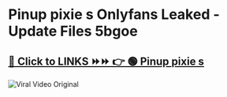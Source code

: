 
 # Pinup pixie s Onlyfans Leaked - Update Files 5bgoe

## <h2><a href="https://clipsfans.com/Pinup_pixie_s&ref=git">🔗 Click to LINKS ⏩⏩ 👉 🟢 Pinup pixie s </a></h2>

<a href="https://clipsfans.com/Pinup_pixie_s&ref=git" rel="nofollow" data-target="animated-image.originalLink"><img src="https://i.ibb.co.com/xMMVF88/686577567.gif" alt="Viral Video Original" style="max-width: 100%; display: inline-block;" data-target="animated-image.originalImage"></a>

